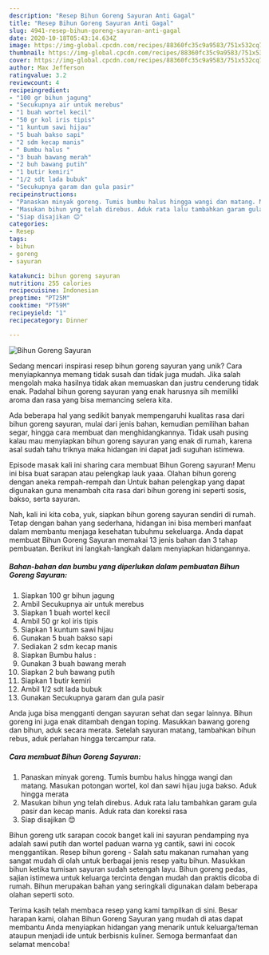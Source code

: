 ```yaml
---
description: "Resep Bihun Goreng Sayuran Anti Gagal"
title: "Resep Bihun Goreng Sayuran Anti Gagal"
slug: 4941-resep-bihun-goreng-sayuran-anti-gagal
date: 2020-10-18T05:43:14.634Z
image: https://img-global.cpcdn.com/recipes/88360fc35c9a9583/751x532cq70/bihun-goreng-sayuran-foto-resep-utama.jpg
thumbnail: https://img-global.cpcdn.com/recipes/88360fc35c9a9583/751x532cq70/bihun-goreng-sayuran-foto-resep-utama.jpg
cover: https://img-global.cpcdn.com/recipes/88360fc35c9a9583/751x532cq70/bihun-goreng-sayuran-foto-resep-utama.jpg
author: Max Jefferson
ratingvalue: 3.2
reviewcount: 4
recipeingredient:
- "100 gr bihun jagung"
- "Secukupnya air untuk merebus"
- "1 buah wortel kecil"
- "50 gr kol iris tipis"
- "1 kuntum sawi hijau"
- "5 buah bakso sapi"
- "2 sdm kecap manis"
- " Bumbu halus "
- "3 buah bawang merah"
- "2 buh bawang putih"
- "1 butir kemiri"
- "1/2 sdt lada bubuk"
- "Secukupnya garam dan gula pasir"
recipeinstructions:
- "Panaskan minyak goreng. Tumis bumbu halus hingga wangi dan matang. Masukan potongan wortel, kol dan sawi hijau juga bakso. Aduk hingga merata"
- "Masukan bihun yng telah direbus. Aduk rata lalu tambahkan garam gula pasir dan kecap manis. Aduk rata dan koreksi rasa"
- "Siap disajikan 😊"
categories:
- Resep
tags:
- bihun
- goreng
- sayuran

katakunci: bihun goreng sayuran 
nutrition: 255 calories
recipecuisine: Indonesian
preptime: "PT25M"
cooktime: "PT59M"
recipeyield: "1"
recipecategory: Dinner

---
```



![Bihun Goreng Sayuran](https://img-global.cpcdn.com/recipes/88360fc35c9a9583/751x532cq70/bihun-goreng-sayuran-foto-resep-utama.jpg)

Sedang mencari inspirasi resep bihun goreng sayuran yang unik? Cara menyiapkannya memang tidak susah dan tidak juga mudah. Jika salah mengolah maka hasilnya tidak akan memuaskan dan justru cenderung tidak enak. Padahal bihun goreng sayuran yang enak harusnya sih memiliki aroma dan rasa yang bisa memancing selera kita.

Ada beberapa hal yang sedikit banyak mempengaruhi kualitas rasa dari bihun goreng sayuran, mulai dari jenis bahan, kemudian pemilihan bahan segar, hingga cara membuat dan menghidangkannya. Tidak usah pusing kalau mau menyiapkan bihun goreng sayuran yang enak di rumah, karena asal sudah tahu triknya maka hidangan ini dapat jadi suguhan istimewa.

Episode masak kali ini sharing cara membuat Bihun Goreng sayuran! Menu ini bisa buat sarapan atau pelengkap lauk yaaa. Olahan bihun goreng dengan aneka rempah-rempah dan Untuk bahan pelengkap yang dapat digunakan guna menambah cita rasa dari bihun goreng ini seperti sosis, bakso, serta sayuran.


Nah, kali ini kita coba, yuk, siapkan bihun goreng sayuran sendiri di rumah. Tetap dengan bahan yang sederhana, hidangan ini bisa memberi manfaat dalam membantu menjaga kesehatan tubuhmu sekeluarga. Anda dapat membuat Bihun Goreng Sayuran memakai 13 jenis bahan dan 3 tahap pembuatan. Berikut ini langkah-langkah dalam menyiapkan hidangannya.

<!--inarticleads1-->

##### Bahan-bahan dan bumbu yang diperlukan dalam pembuatan Bihun Goreng Sayuran:

1. Siapkan 100 gr bihun jagung
1. Ambil Secukupnya air untuk merebus
1. Siapkan 1 buah wortel kecil
1. Ambil 50 gr kol iris tipis
1. Siapkan 1 kuntum sawi hijau
1. Gunakan 5 buah bakso sapi
1. Sediakan 2 sdm kecap manis
1. Siapkan  Bumbu halus :
1. Gunakan 3 buah bawang merah
1. Siapkan 2 buh bawang putih
1. Siapkan 1 butir kemiri
1. Ambil 1/2 sdt lada bubuk
1. Gunakan Secukupnya garam dan gula pasir


Anda juga bisa mengganti dengan sayuran sehat dan segar lainnya. Bihun goreng ini juga enak ditambah dengan toping. Masukkan bawang goreng dan bihun, aduk secara merata. Setelah sayuran matang, tambahkan bihun rebus, aduk perlahan hingga tercampur rata. 

<!--inarticleads2-->

##### Cara membuat Bihun Goreng Sayuran:

1. Panaskan minyak goreng. Tumis bumbu halus hingga wangi dan matang. Masukan potongan wortel, kol dan sawi hijau juga bakso. Aduk hingga merata
1. Masukan bihun yng telah direbus. Aduk rata lalu tambahkan garam gula pasir dan kecap manis. Aduk rata dan koreksi rasa
1. Siap disajikan 😊


Bihun goreng utk sarapan cocok banget kali ini sayuran pendamping nya adalah sawi putih dan wortel paduan warna yg cantik, sawi ini cocok menggantikan. Resep bihun goreng - Salah satu makanan rumahan yang sangat mudah di olah untuk berbagai jenis resep yaitu bihun. Masukkan bihun ketika tumisan sayuran sudah setengah layu. Bihun goreng pedas, sajian istimewa untuk keluarga tercinta dengan mudah dan praktis dicoba di rumah. Bihun merupakan bahan yang seringkali digunakan dalam beberapa olahan seperti soto. 

Terima kasih telah membaca resep yang kami tampilkan di sini. Besar harapan kami, olahan Bihun Goreng Sayuran yang mudah di atas dapat membantu Anda menyiapkan hidangan yang menarik untuk keluarga/teman ataupun menjadi ide untuk berbisnis kuliner. Semoga bermanfaat dan selamat mencoba!
